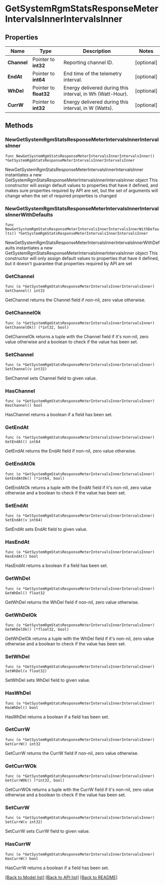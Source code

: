 # GetSystemRgmStatsResponseMeterIntervalsInnerIntervalsInner

## Properties

Name | Type | Description | Notes
------------ | ------------- | ------------- | -------------
**Channel** | Pointer to **int32** | Reporting channel ID. | [optional] 
**EndAt** | Pointer to **int64** | End time of the telemetry interval. | [optional] 
**WhDel** | Pointer to **float32** | Energy delivered during this interval, in Wh (Watt-Hour). | [optional] 
**CurrW** | Pointer to **int32** | Energy delivered during this interval, in W (Watts). | [optional] 

## Methods

### NewGetSystemRgmStatsResponseMeterIntervalsInnerIntervalsInner

`func NewGetSystemRgmStatsResponseMeterIntervalsInnerIntervalsInner() *GetSystemRgmStatsResponseMeterIntervalsInnerIntervalsInner`

NewGetSystemRgmStatsResponseMeterIntervalsInnerIntervalsInner instantiates a new GetSystemRgmStatsResponseMeterIntervalsInnerIntervalsInner object
This constructor will assign default values to properties that have it defined,
and makes sure properties required by API are set, but the set of arguments
will change when the set of required properties is changed

### NewGetSystemRgmStatsResponseMeterIntervalsInnerIntervalsInnerWithDefaults

`func NewGetSystemRgmStatsResponseMeterIntervalsInnerIntervalsInnerWithDefaults() *GetSystemRgmStatsResponseMeterIntervalsInnerIntervalsInner`

NewGetSystemRgmStatsResponseMeterIntervalsInnerIntervalsInnerWithDefaults instantiates a new GetSystemRgmStatsResponseMeterIntervalsInnerIntervalsInner object
This constructor will only assign default values to properties that have it defined,
but it doesn't guarantee that properties required by API are set

### GetChannel

`func (o *GetSystemRgmStatsResponseMeterIntervalsInnerIntervalsInner) GetChannel() int32`

GetChannel returns the Channel field if non-nil, zero value otherwise.

### GetChannelOk

`func (o *GetSystemRgmStatsResponseMeterIntervalsInnerIntervalsInner) GetChannelOk() (*int32, bool)`

GetChannelOk returns a tuple with the Channel field if it's non-nil, zero value otherwise
and a boolean to check if the value has been set.

### SetChannel

`func (o *GetSystemRgmStatsResponseMeterIntervalsInnerIntervalsInner) SetChannel(v int32)`

SetChannel sets Channel field to given value.

### HasChannel

`func (o *GetSystemRgmStatsResponseMeterIntervalsInnerIntervalsInner) HasChannel() bool`

HasChannel returns a boolean if a field has been set.

### GetEndAt

`func (o *GetSystemRgmStatsResponseMeterIntervalsInnerIntervalsInner) GetEndAt() int64`

GetEndAt returns the EndAt field if non-nil, zero value otherwise.

### GetEndAtOk

`func (o *GetSystemRgmStatsResponseMeterIntervalsInnerIntervalsInner) GetEndAtOk() (*int64, bool)`

GetEndAtOk returns a tuple with the EndAt field if it's non-nil, zero value otherwise
and a boolean to check if the value has been set.

### SetEndAt

`func (o *GetSystemRgmStatsResponseMeterIntervalsInnerIntervalsInner) SetEndAt(v int64)`

SetEndAt sets EndAt field to given value.

### HasEndAt

`func (o *GetSystemRgmStatsResponseMeterIntervalsInnerIntervalsInner) HasEndAt() bool`

HasEndAt returns a boolean if a field has been set.

### GetWhDel

`func (o *GetSystemRgmStatsResponseMeterIntervalsInnerIntervalsInner) GetWhDel() float32`

GetWhDel returns the WhDel field if non-nil, zero value otherwise.

### GetWhDelOk

`func (o *GetSystemRgmStatsResponseMeterIntervalsInnerIntervalsInner) GetWhDelOk() (*float32, bool)`

GetWhDelOk returns a tuple with the WhDel field if it's non-nil, zero value otherwise
and a boolean to check if the value has been set.

### SetWhDel

`func (o *GetSystemRgmStatsResponseMeterIntervalsInnerIntervalsInner) SetWhDel(v float32)`

SetWhDel sets WhDel field to given value.

### HasWhDel

`func (o *GetSystemRgmStatsResponseMeterIntervalsInnerIntervalsInner) HasWhDel() bool`

HasWhDel returns a boolean if a field has been set.

### GetCurrW

`func (o *GetSystemRgmStatsResponseMeterIntervalsInnerIntervalsInner) GetCurrW() int32`

GetCurrW returns the CurrW field if non-nil, zero value otherwise.

### GetCurrWOk

`func (o *GetSystemRgmStatsResponseMeterIntervalsInnerIntervalsInner) GetCurrWOk() (*int32, bool)`

GetCurrWOk returns a tuple with the CurrW field if it's non-nil, zero value otherwise
and a boolean to check if the value has been set.

### SetCurrW

`func (o *GetSystemRgmStatsResponseMeterIntervalsInnerIntervalsInner) SetCurrW(v int32)`

SetCurrW sets CurrW field to given value.

### HasCurrW

`func (o *GetSystemRgmStatsResponseMeterIntervalsInnerIntervalsInner) HasCurrW() bool`

HasCurrW returns a boolean if a field has been set.


[[Back to Model list]](../README.md#documentation-for-models) [[Back to API list]](../README.md#documentation-for-api-endpoints) [[Back to README]](../README.md)


